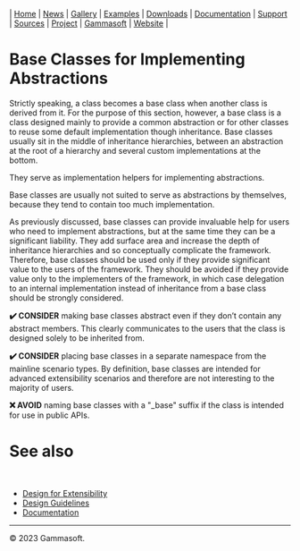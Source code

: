 | [Home](home.md) | [News](news.md) | [Gallery](gallery.md) | [Examples](examples.md) | [Downloads](downloads.md) | [Documentation](documentation.md) | [Support](support.md) | [Sources](https://github.com/gammasoft71/xtd) | [Project](https://sourceforge.net/projects/xtdpro/) | [Gammasoft](gammasoft.md) | [Website](https://gammasoft71.wixsite.com/xtdpro) |

# Base Classes for Implementing Abstractions

Strictly speaking, a class becomes a base class when another class is derived from it. For the purpose of this section, however, a base class is a class designed mainly to provide a common abstraction or for other classes to reuse some default implementation though inheritance. Base classes usually sit in the middle of inheritance hierarchies, between an abstraction at the root of a hierarchy and several custom implementations at the bottom.

They serve as implementation helpers for implementing abstractions.

Base classes are usually not suited to serve as abstractions by themselves, because they tend to contain too much implementation.

As previously discussed, base classes can provide invaluable help for users who need to implement abstractions, but at the same time they can be a significant liability. They add surface area and increase the depth of inheritance hierarchies and so conceptually complicate the framework. Therefore, base classes should be used only if they provide significant value to the users of the framework. They should be avoided if they provide value only to the implementers of the framework, in which case delegation to an internal implementation instead of inheritance from a base class should be strongly considered.

**✔️ CONSIDER** making base classes abstract even if they don’t contain any abstract members. This clearly communicates to the users that the class is designed solely to be inherited from.

**✔️ CONSIDER** placing base classes in a separate namespace from the mainline scenario types. By definition, base classes are intended for advanced extensibility scenarios and therefore are not interesting to the majority of users.

**❌ AVOID** naming base classes with a "_base" suffix if the class is intended for use in public APIs.

# See also
​
* [Design for Extensibility](design_for_extensibility.md)
* [Design Guidelines](design_guidelines.md)
* [Documentation](documentation.md)

______________________________________________________________________________________________

© 2023 Gammasoft.
